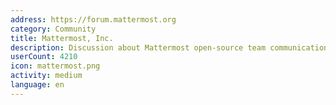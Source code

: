 ```yaml
---
address: https://forum.mattermost.org
category: Community
title: Mattermost, Inc.
description: Discussion about Mattermost open-source team communication
userCount: 4210
icon: mattermost.png
activity: medium
language: en
---
```

